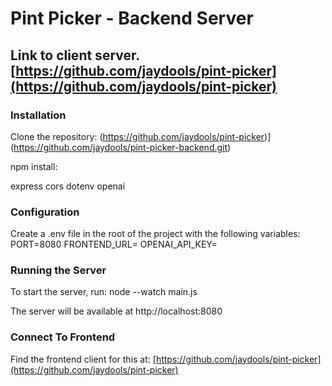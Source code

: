 # Pint Picker - Backend Server

## Link to client server. [https://github.com/jaydools/pint-picker](https://github.com/jaydools/pint-picker)

### Installation
Clone the repository: (https://github.com/jaydools/pint-picker)](https://github.com/jaydools/pint-picker-backend.git)

npm install:

express
cors
dotenv
openai

### Configuration
Create a .env file in the root of the project with the following variables: 
PORT=8080
FRONTEND_URL=
OPENAI_API_KEY=

### Running the Server
To start the server, run: node --watch main.js

The server will be available at http://localhost:8080

### Connect To Frontend
Find the frontend client for this at: [https://github.com/jaydools/pint-picker](https://github.com/jaydools/pint-picker)
